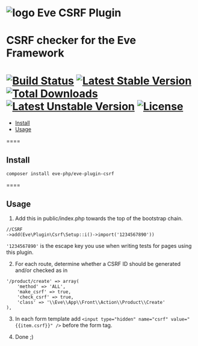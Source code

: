 ![logo](http://eden.openovate.com/assets/images/cloud-social.png) Eve CSRF Plugin
====
CSRF checker for the Eve Framework
====
[![Build Status](https://travis-ci.org/Eve-PHP/eve-plugin-csrf.svg)](https://travis-ci.org/eve-php/eve-plugin-csrf) [![Latest Stable Version](https://poser.pugx.org/eve-php/eve-plugin-csrf/v/stable)](https://packagist.org/packages/eve-php/eve-plugin-csrf) [![Total Downloads](https://poser.pugx.org/eve-php/eve-plugin-csrf/downloads)](https://packagist.org/packages/eve-php/eve-plugin-csrf) [![Latest Unstable Version](https://poser.pugx.org/eve-php/eve-plugin-csrf/v/unstable)](https://packagist.org/packages/eve-php/eve-plugin-csrf) [![License](https://poser.pugx.org/eve-php/eve-plugin-csrf/license)](https://packagist.org/packages/eve-php/eve-plugin-csrf)
====

- [Install](#install)
- [Usage](#usage)

====

<a name="install"></a>
## Install

`composer install eve-php/eve-plugin-csrf`

====

<a name="usage"></a>
## Usage

1. Add this in public/index.php towards the top of the bootstrap chain.

```
//CSRF
->add(Eve\Plugin\Csrf\Setup::i()->import('1234567890'))
```

`'1234567890'` is the escape key you use when writing tests for pages using this plugin.

2. For each route, determine whether a CSRF ID should be generated and/or checked as in
 
```
'/product/create' => array(
	'method' => 'ALL',
	'make_csrf' => true,
	'check_csrf' => true,
	'class' => '\\Eve\\App\\Front\\Action\\Product\\Create'
),
``` 

3. In each form template add `<input type="hidden" name="csrf" value="{{item.csrf}}" />` before the form tag.

4. Done ;)
